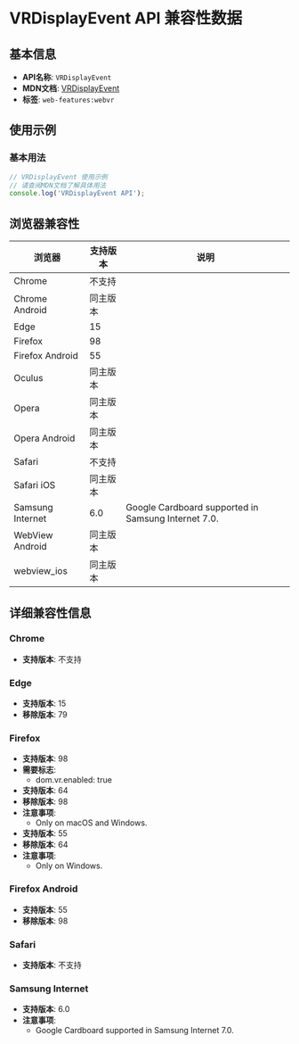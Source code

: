 # VRDisplayEvent API 兼容性数据

## 基本信息

- **API名称**: `VRDisplayEvent`
- **MDN文档**: [VRDisplayEvent](https://developer.mozilla.org/docs/Web/API/VRDisplayEvent)
- **标签**: `web-features:webvr`

## 使用示例

### 基本用法

```javascript
// VRDisplayEvent 使用示例
// 请查阅MDN文档了解具体用法
console.log('VRDisplayEvent API');
```

## 浏览器兼容性

| 浏览器 | 支持版本 | 说明 |
|--------|----------|------|
| Chrome | 不支持 |  |
| Chrome Android | 同主版本 |  |
| Edge | 15 |  |
| Firefox | 98 |  |
| Firefox Android | 55 |  |
| Oculus | 同主版本 |  |
| Opera | 同主版本 |  |
| Opera Android | 同主版本 |  |
| Safari | 不支持 |  |
| Safari iOS | 同主版本 |  |
| Samsung Internet | 6.0 | Google Cardboard supported in Samsung Internet 7.0. |
| WebView Android | 同主版本 |  |
| webview_ios | 同主版本 |  |

## 详细兼容性信息

### Chrome

- **支持版本**: 不支持

### Edge

- **支持版本**: 15
- **移除版本**: 79

### Firefox

- **支持版本**: 98
- **需要标志**: 
  - dom.vr.enabled: true
- **支持版本**: 64
- **移除版本**: 98
- **注意事项**:
  - Only on macOS and Windows.
- **支持版本**: 55
- **移除版本**: 64
- **注意事项**:
  - Only on Windows.

### Firefox Android

- **支持版本**: 55
- **移除版本**: 98

### Safari

- **支持版本**: 不支持

### Samsung Internet

- **支持版本**: 6.0
- **注意事项**:
  - Google Cardboard supported in Samsung Internet 7.0.

